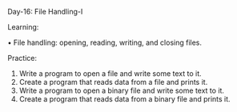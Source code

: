 Day-16: File Handling-I

Learning:

• File handling: opening, reading, writing, and closing files.

Practice:
1.	Write a program to open a file and write some text to it.
2.	Create a program that reads data from a file and prints it.
3.	Write a program to open a binary file and write some text to it.
4.	Create a program that reads data from a binary file and prints it.
